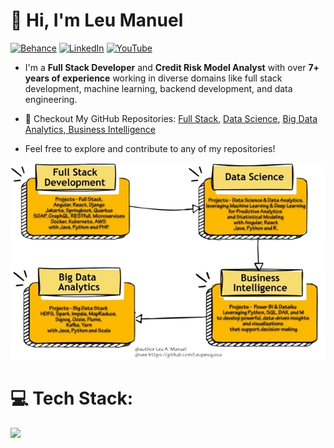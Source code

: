 # 👋 Hi, I'm Leu Manuel


[![Behance](https://img.shields.io/badge/Behance-1769ff?logo=behance&logoColor=white)](https://behance.net/leumanuel.vercel.app) [![LinkedIn](https://img.shields.io/badge/LinkedIn-%230077B5.svg?logo=linkedin&logoColor=white)](https://linkedin.com/in/https://www.linkedin.com/in/leu-manuel/) [![YouTube](https://img.shields.io/badge/YouTube-%23FF0000.svg?logo=YouTube&logoColor=white)](https://youtube.com/@https://www.youtube.com/@leua.manuel5180) 

- I'm a **Full Stack Developer** and **Credit Risk Model Analyst** with over **7+ years of experience** working in diverse domains like full stack development, machine learning, backend development, and data engineering.

-  💼 Checkout My GitHub Repositories: [Full Stack](https://github.com/your-username/system-design), [Data Science](https://github.com/your-username/low-level-design), [Big Data Analytics](https://github.com/your-username/leetcode-solutions),[ Business Intelligence](https://github.com/your-username/behavioral-interviews)

- Feel free to explore and contribute to any of my repositories!

<!-- Image Map Generated by http://www.image-map.net/ -->
<a href="#"> 
  <img src="leumanuel_diagram.png" usemap="#image-map">
</a>

<map name="image-map">
    <area target="_blank" alt="Portfolio-FullStack" title="Portfolio-FullStack" href="https://github.com/Leupesquisa/FullStack-Development" coords="245,153,6,3" shape="rect">
    <area target="_blank" alt="Portfolio-DataScience" title="Portfolio-DataScience" href="https://github.com/Leupesquisa/Portfolio-DataScience" coords="605,160,360,2" shape="rect">
    <area target="_blank" alt="Portfolio-BigDataAnalytcs" title="Portfolio-BigDataAnalytcs" href="https://github.com/Leupesquisa/BigDataAnalytics" coords="9,201,251,374" shape="rect">
    <area target="_blank" alt="Portfolio-BI" title="Portfolio-BI" href="https://github.com/Leupesquisa/Portfolio-BI" coords="619,372,376,204" shape="rect">
</map>

# 💻 Tech Stack:
![](https://github-readme-stats.vercel.app/api/top-langs/?username=Leupesquisa&theme=dark&hide_border=false&include_all_commits=false&count_private=false&layout=compact)
